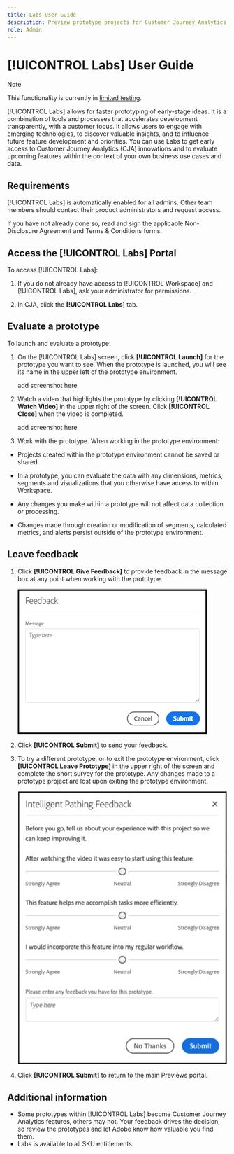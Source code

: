 ```yaml
---
title: Labs User Guide
description: Preview prototype projects for Customer Journey Analytics
role: Admin
---
```


# [!UICONTROL Labs] User Guide

>[!NOTE]
>
>This functionality is currently in [limited testing](/help/release-notes/releases.md).

[!UICONTROL Labs] allows for faster prototyping of early-stage ideas. It is a combination of tools and processes that accelerates development transparently, with a customer focus. It allows users to engage with emerging technologies, to discover valuable insights, and to influence future feature development and priorities. You can use Labs to get early access to Customer Journey Analytics (CJA) innovations and to evaluate upcoming features within the context of your own business use cases and data.

## Requirements

[!UICONTROL Labs] is automatically enabled for all admins. Other team members should contact their product administrators and request access.

If you have not already done so, read and sign the applicable Non-Disclosure Agreement and Terms & Conditions forms.

## Access the [!UICONTROL Labs] Portal

To access [!UICONTROL Labs]:

1. If you do not already have access to [!UICONTROL Workspace] and [!UICONTROL Labs], ask your administrator for permissions.

1. In CJA, click the **[!UICONTROL Labs]** tab.

## Evaluate a prototype

To launch and evaluate a prototype:

1. On the [!UICONTROL Labs] screen, click **[!UICONTROL Launch]** for the prototype you want to see. When the prototype is launched, you will see its name in the upper left of the prototype environment.

   add screenshot here

1. Watch a video that highlights the prototype by clicking **[!UICONTROL Watch Video]** in the upper right of the screen. Click **[!UICONTROL Close]** when the video is completed.

   add screenshot here

1. Work with the prototype. When working in the prototype environment:

* Projects created within the prototype environment cannot be saved or shared.

* In a prototype, you can evaluate the data with any dimensions, metrics, segments and visualizations that you otherwise have access to within Workspace.

* Any changes you make within a prototype will not affect data collection or processing.

* Changes made through creation or modification of segments, calculated metrics, and alerts persist outside of the prototype environment.

## Leave feedback

1. Click **[!UICONTROL Give Feedback]** to provide feedback in the message box at any point when working with the prototype.

   ![feedback_box](assets/give_feedback.png)

1. Click **[!UICONTROL Submit]** to send your feedback.

1. To try a different prototype, or to exit the prototype environment, click **[!UICONTROL Leave Prototype]** in the upper right of the screen and complete the short survey for the prototype. Any changes made to a prototype project are lost upon exiting the prototype environment.

   ![new feedback box](assets/short-survey.png)

1. Click **[!UICONTROL Submit]** to return to the main Previews portal.

## Additional information

* Some prototypes within [!UICONTROL Labs] become Customer Journey Analytics features, others may not. Your feedback drives the decision, so review the prototypes and let Adobe know how valuable you find them.
* Labs is available to all SKU entitlements.


